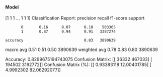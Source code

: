 #### Model
[1 1 1 ... 1 1 1]
Classification Report:
              precision    recall  f1-score   support

           0       0.16      0.07      0.10    503365
           1       0.87      0.94      0.91   3387274

    accuracy                           0.83   3890639
   macro avg       0.51      0.51      0.50   3890639
weighted avg       0.78      0.83      0.80   3890639

Accuracy: 0.8299675194743075
Confusion Matrix:
[[  36332  467033]
 [ 194502 3192772]]
Confusion Matrix (%):
[[ 0.93383118 12.00401785]
 [ 4.9992302  82.06292077]]
